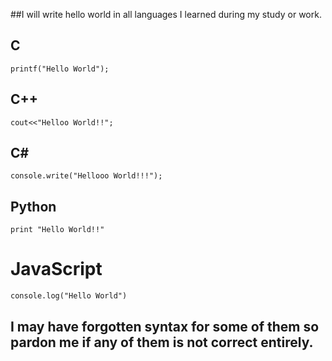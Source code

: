 ##I will write hello world in all languages I learned during my study or work.

## C
`printf("Hello World");`

## C++
`cout<<"Helloo World!!";`

## C# 
`console.write("Hellooo World!!!");`

## Python

`print "Hello World!!"`

# JavaScript 

`console.log("Hello World")`

## I may have forgotten syntax for some of them so pardon me if any of them is not correct entirely.
